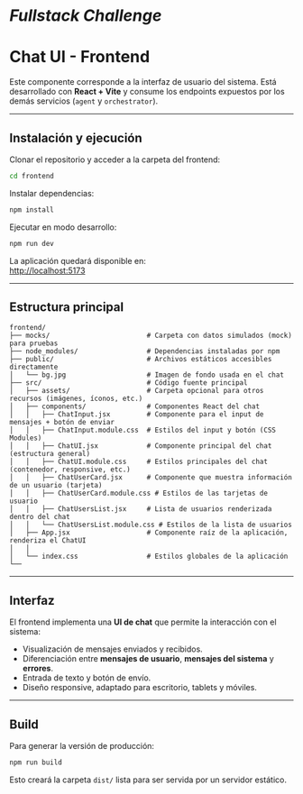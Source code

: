 # _Fullstack Challenge_

# Chat UI - Frontend

Este componente corresponde a la interfaz de usuario del sistema. Está desarrollado con **React + Vite** y consume los endpoints expuestos por los demás servicios (`agent` y `orchestrator`).

---

## Instalación y ejecución

Clonar el repositorio y acceder a la carpeta del frontend:

```bash
cd frontend
```

Instalar dependencias:

```bash
npm install
```

Ejecutar en modo desarrollo:

```bash
npm run dev
```

La aplicación quedará disponible en:  
 [http://localhost:5173](http://localhost:5173)

---

##  Estructura principal

```
frontend/
├── mocks/                        # Carpeta con datos simulados (mock) para pruebas
├── node_modules/                 # Dependencias instaladas por npm
├── public/                       # Archivos estáticos accesibles directamente
│   └── bg.jpg                    # Imagen de fondo usada en el chat
├── src/                          # Código fuente principal
│   ├── assets/                   # Carpeta opcional para otros recursos (imágenes, íconos, etc.)
│   ├── components/               # Componentes React del chat
│   │   ├── ChatInput.jsx         # Componente para el input de mensajes + botón de enviar
│   │   ├── ChatInput.module.css  # Estilos del input y botón (CSS Modules)
│   │   ├── ChatUI.jsx            # Componente principal del chat (estructura general)
│   │   ├── ChatUI.module.css     # Estilos principales del chat (contenedor, responsive, etc.)
│   │   ├── ChatUserCard.jsx      # Componente que muestra información de un usuario (tarjeta)
│   │   ├── ChatUserCard.module.css # Estilos de las tarjetas de usuario
│   │   ├── ChatUsersList.jsx     # Lista de usuarios renderizada dentro del chat
│   │   └── ChatUsersList.module.css # Estilos de la lista de usuarios
│   ├── App.jsx                   # Componente raíz de la aplicación, renderiza el ChatUI
│   │
│   └── index.css                 # Estilos globales de la aplicación
└── 

```

---

##  Interfaz

El frontend implementa una **UI de chat** que permite la interacción con el sistema:  

- Visualización de mensajes enviados y recibidos.  
- Diferenciación entre **mensajes de usuario**, **mensajes del sistema** y **errores**.  
- Entrada de texto y botón de envío.  
- Diseño responsive, adaptado para escritorio, tablets y móviles.  

---

## Build

Para generar la versión de producción:

```bash
npm run build
```

Esto creará la carpeta `dist/` lista para ser servida por un servidor estático.  
